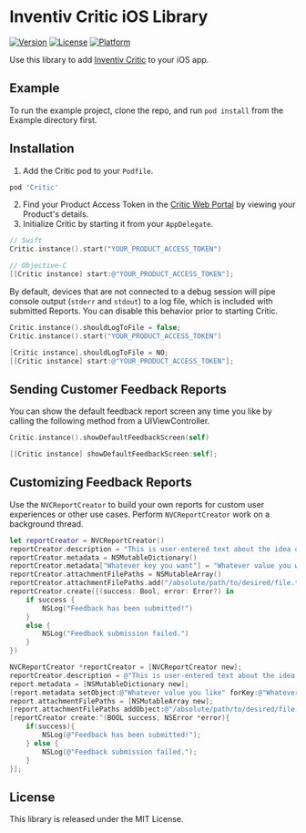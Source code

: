 # Inventiv Critic iOS Library

[![Version](https://img.shields.io/cocoapods/v/Critic.svg?style=flat)](http://cocoapods.org/pods/Critic)
[![License](https://img.shields.io/cocoapods/l/Critic.svg?style=flat)](http://cocoapods.org/pods/Critic)
[![Platform](https://img.shields.io/cocoapods/p/Critic.svg?style=flat)](http://cocoapods.org/pods/Critic)

Use this library to add [Inventiv Critic](https://inventiv.io/critic/) to your iOS app.

## Example

To run the example project, clone the repo, and run `pod install` from the Example directory first.

## Installation

1. Add the Critic pod to your `Podfile`.
```ruby
pod 'Critic'
```
2. Find your Product Access Token in the [Critic Web Portal](https://critic.inventiv.io/products) by viewing your Product's details.
3. Initialize Critic by starting it from your `AppDelegate`.
```swift
// Swift
Critic.instance().start("YOUR_PRODUCT_ACCESS_TOKEN")
```

```objective-c
// Objective-C
[[Critic instance] start:@"YOUR_PRODUCT_ACCESS_TOKEN"];
```

By default, devices that are not connected to a debug session will pipe console output (`stderr` and `stdout`) to a log file, which is 
included with submitted Reports. You can disable this behavior prior to starting Critic.
```swift
Critic.instance().shouldLogToFile = false;
Critic.instance().start("YOUR_PRODUCT_ACCESS_TOKEN")
```

```objective-c
[Critic instance].shouldLogToFile = NO;
[[Critic instance] start:@"YOUR_PRODUCT_ACCESS_TOKEN"];
```

## Sending Customer Feedback Reports

You can show the default feedback report screen any time you like by calling the following method from a UIViewController.
```swift
Critic.instance().showDefaultFeedbackScreen(self)
```

```objective-c
[[Critic instance] showDefaultFeedbackScreen:self];
```

## Customizing Feedback Reports

Use the `NVCReportCreator` to build your own reports for custom user experiences or other use cases. Perform `NVCReportCreator` work on a background thread.
```swift
let reportCreator = NVCReportCreator()
reportCreator.description = "This is user-entered text about the idea or experience they wish to report."
reportCreator.metadata = NSMutableDictionary()
reportCreator.metadata["Whatever key you want"] = "Whatever value you want"
reportCreator.attachmentFilePaths = NSMutableArray()
reportCreator.attachmentFilePaths.add("/absolute/path/to/desired/file.txt")
reportCreator.create({(success: Bool, error: Error?) in
    if success {
        NSLog("Feedback has been submitted!")
    }
    else {
        NSLog("Feedback submission failed.")
    }
})
```

```objective-c
NVCReportCreator *reportCreator = [NVCReportCreator new];
reportCreator.description = @"This is user-entered text about the idea or experience they wish to report.";
report.metadata = [NSMutableDictionary new];
[report.metadata setObject:@"Whatever value you like" forKey:@"Whatever key you want"];
report.attachmentFilePaths = [NSMutableArray new];
[report.attachmentFilePaths addObject:@"/absolute/path/to/desired/file.txt"];
[reportCreator create:^(BOOL success, NSError *error){
    if(success){
        NSLog(@"Feedback has been submitted!");
    } else {
        NSLog(@"Feedback submission failed.");
    }
}];
```

## License

This library is released under the MIT License.
